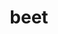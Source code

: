 ---
title: beet
title_small: Буряк сушений
lang: "ua"

categorie: dried_vegetables

title_text: "Продукт нашого виробництва не тільки дуже корисний, але і практичний продукт харчування."

layout: products_in
popular: "no"

description: "<p>Буряк-овоч унікальний і дуже корисний. В її складі присутні вуглеводи, білки, харчові волокна, зола, дуже велика кількість вітамінів (групи В, вітамін А, С, Е, РР), макроелементи, мікроелементи, засвоювані вуглеводи, незамінні і замінні амінокислоти.</p>
<p>Продукт нашого виробництва не тільки дуже корисний, але і практичний продукт харчування, який просто зобов'язаний бути під рукою у кожної сучасної господині, а також може служити в якості здорового перекусу.</p>"
permalink: "/products/dried_vegetables/beet"
---